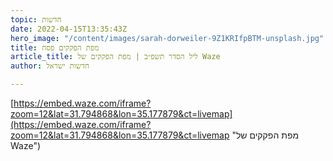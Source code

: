 ```yaml
---
topic: חדשות
date: 2022-04-15T13:35:43Z
hero_image: "/content/images/sarah-dorweiler-9Z1KRIfpBTM-unsplash.jpg"
title: מפת הפקקים פסח
article_title: ליל הסדר תשפ״ב | מפת הפקקים של Waze
author: חדשות ישראל

---
```

[https://embed.waze.com/iframe?zoom=12&lat=31.794868&lon=35.177879&ct=livemap](https://embed.waze.com/iframe?zoom=12&lat=31.794868&lon=35.177879&ct=livemap "מפת הפקקים של Waze")